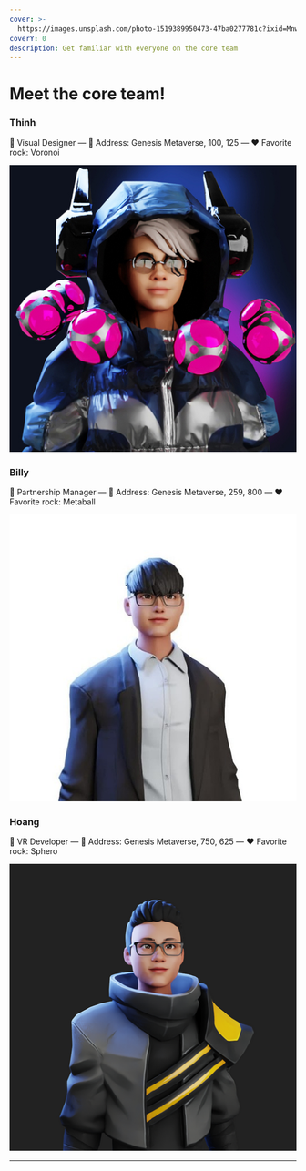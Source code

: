 ```yaml
---
cover: >-
  https://images.unsplash.com/photo-1519389950473-47ba0277781c?ixid=MnwxMjA3fDB8MHxwaG90by1wYWdlfHx8fGVufDB8fHx8&ixlib=rb-1.2.1&auto=format&fit=crop&w=2970&q=80
coverY: 0
description: Get familiar with everyone on the core team
---
```


# Meet the core team!

### Thinh

🎨 Visual Designer — 🏡 Address: Genesis Metaverse, 100, 125 — ❤️ Favorite rock: Voronoi

![](<../.gitbook/assets/image (1).png>)

### Billy

👋 Partnership Manager — 🏡 Address: Genesis Metaverse, 259, 800 — ❤️ Favorite rock: Metaball

![](<../.gitbook/assets/image (3).png>)

### Hoang

👷 VR Developer — 🏡 Address: Genesis Metaverse, 750, 625 — ❤️ Favorite rock: Sphero

![](<../.gitbook/assets/image (2).png>)

****
